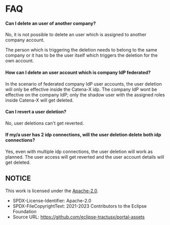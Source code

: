 # FAQ

#### Can I delete an user of another company?

No, it is not possible to delete an user which is assigned to another company account.

The person which is triggering the deletion needs to belong to the same company or it has to be the user itself which triggers the deletion for the own account.

#### How can I delete an user account which is company IdP federated?

In the scenario of federated company IdP user accounts, the user deletion will only be effective inside the Catena-X idp. The company IdP wont be effective on the company IdP; only the shadow user with the assigned roles inside Catena-X will get deleted.

#### Can I revert a user deletion?

No, user deletions can't get reverted.

#### If my/a user has 2 idp connections, will the user deletion delete both idp connections?

Yes, even with multiple idp connections, the user deletion will work as planned. The user access will get reverted and the user account details will get deleted.

## NOTICE

This work is licensed under the [Apache-2.0](https://www.apache.org/licenses/LICENSE-2.0).

- SPDX-License-Identifier: Apache-2.0
- SPDX-FileCopyrightText: 2021-2023 Contributors to the Eclipse Foundation
- Source URL: https://github.com/eclipse-tractusx/portal-assets
